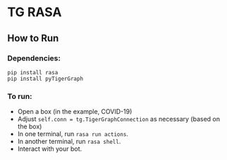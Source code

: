 # TG RASA

## How to Run

### Dependencies:
```
pip install rasa
pip install pyTigerGraph
```

### To run:
- Open a box (in the example, COVID-19)
- Adjust `self.conn = tg.TigerGraphConnection` as necessary (based on the box)
- In one terminal, run `rasa run actions`.
- In another terminal, run `rasa shell`.
- Interact with your bot.
